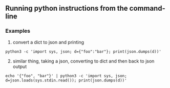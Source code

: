 ## Running python instructions from the command-line

### Examples
1) convert a dict to json and printing
```
python3 -c 'import sys, json; d={"foo":"bar"}; print(json.dumps(d))'
```

2) similar thing, taking a json, converting to dict and then back to json output
```
echo '{"foo", "bar"}' | python3 -c 'import sys, json; d=json.loads(sys.stdin.read()); print(json.dumps(d))'
```
